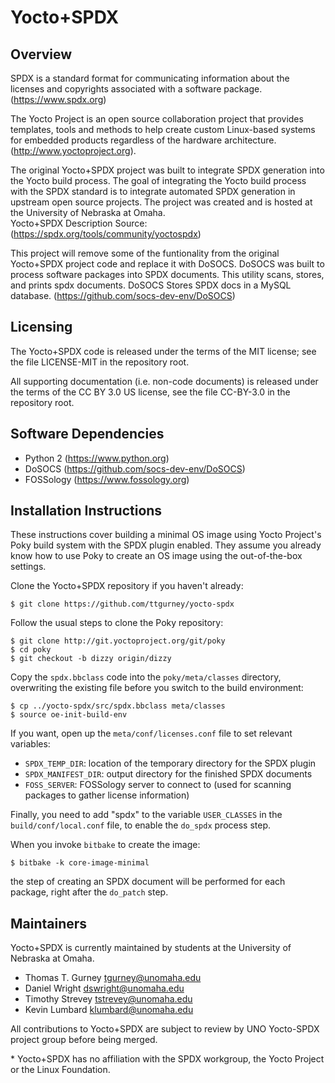 Yocto+SPDX
==========


Overview
--------

SPDX is a standard format for communicating information about the licenses
and copyrights associated with a software package. 
(https://www.spdx.org)

The Yocto Project is an open source collaboration project that
provides templates, tools and methods to help create custom Linux-based systems
for embedded products regardless of the hardware architecture.
(http://www.yoctoproject.org). 

The original Yocto+SPDX project was built to integrate SPDX generation into the Yocto build
process. The goal of integrating the Yocto build process with the SPDX standard 
is to integrate automated SPDX generation in upstream open source projects. 
The project was created and is hosted at the University of Nebraska at Omaha.  
Yocto+SPDX Description Source:
(https://spdx.org/tools/community/yoctospdx)

This project will remove some of the funtionality from the original Yocto+SPDX project code and replace it with DoSOCS.
DoSOCS was built to process software packages into SPDX documents. This utility scans, stores, and prints spdx documents. DoSOCS Stores SPDX docs in a MySQL database. 
(https://github.com/socs-dev-env/DoSOCS)

Licensing
---------
The Yocto+SPDX code is released under the terms of the MIT license; see the
file LICENSE-MIT in the repository root.

All supporting documentation (i.e. non-code documents) is released under the
terms of the CC BY 3.0 US license, see the file CC-BY-3.0 in the repository
root.


Software Dependencies
---------------------
* Python 2 (https://www.python.org)
* DoSOCS (https://github.com/socs-dev-env/DoSOCS)
* FOSSology (https://www.fossology.org)

Installation Instructions
-------------------------

These instructions cover building a minimal OS image using Yocto Project's
Poky build system with the SPDX plugin enabled. They assume you already know
how to use Poky to create an OS image using the out-of-the-box settings.

Clone the Yocto+SPDX repository if you haven't already:

    $ git clone https://github.com/ttgurney/yocto-spdx

Follow the usual steps to clone the Poky repository:

    $ git clone http://git.yoctoproject.org/git/poky
    $ cd poky
    $ git checkout -b dizzy origin/dizzy

Copy the `spdx.bbclass` code into the `poky/meta/classes` directory,
overwriting the existing file before you switch to the build environment:

    $ cp ../yocto-spdx/src/spdx.bbclass meta/classes
    $ source oe-init-build-env

If you want, open up the `meta/conf/licenses.conf` file to set relevant
variables:

* `SPDX_TEMP_DIR`: location of the temporary directory for the SPDX plugin
* `SPDX_MANIFEST_DIR`: output directory for the finished SPDX documents
* `FOSS_SERVER`: FOSSology server to connect to (used for scanning packages
  to gather license information)

Finally, you need to add "spdx" to the variable `USER_CLASSES` in the
`build/conf/local.conf` file, to enable the `do_spdx` process step.

When you invoke `bitbake` to create the image:

    $ bitbake -k core-image-minimal

the step of creating an SPDX document will be performed for each package,
right after the `do_patch` step.

Maintainers
-----------
Yocto+SPDX is currently maintained by students at the University of Nebraska
at Omaha.

* Thomas T. Gurney <tgurney@unomaha.edu>
* Daniel Wright <dswright@unomaha.edu>
* Timothy Strevey <tstrevey@unomaha.edu>
* Kevin Lumbard <klumbard@unomaha.edu>

All contributions to Yocto+SPDX are subject to review by UNO Yocto-SPDX
project group before being merged.

\* Yocto+SPDX has no affiliation with the SPDX workgroup, the Yocto Project or
the Linux Foundation.
